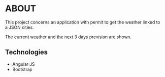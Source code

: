 # ABOUT #

This project concerns an application with permit to get the weather linked to a JSON cities.

The current weather and the next 3 days prevision are shown.

## Technologies
* Angular JS
* Bootstrap